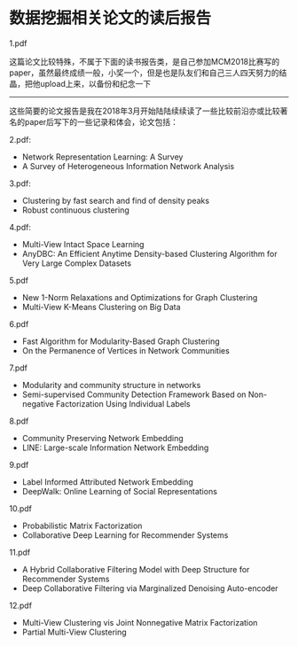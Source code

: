 # 数据挖掘相关论文的读后报告

1.pdf

这篇论文比较特殊，不属于下面的读书报告类，是自己参加MCM2018比赛写的paper，虽然最终成绩一般，小奖一个，但是也是队友们和自己三人四天努力的结晶，把他upload上来，以备份和纪念一下

---

这些简要的论文报告是我在2018年3月开始陆陆续续读了一些比较前沿亦或比较著名的paper后写下的一些记录和体会，论文包括：

2.pdf:
- Network Representation Learning: A Survey
- A Survey of Heterogeneous Information Network Analysis

3.pdf:
- Clustering by fast search and find of density peaks
- Robust continuous clustering

4.pdf:
- Multi-View Intact Space Learning
- AnyDBC: An Efficient Anytime Density-based Clustering Algorithm for Very Large Complex Datasets

5.pdf
- New 1-Norm Relaxations and Optimizations for Graph Clustering
- Multi-View K-Means Clustering on Big Data

6.pdf
- Fast Algorithm for Modularity-Based Graph Clustering
- On the Permanence of Vertices in Network Communities

7.pdf
- Modularity and community structure in networks
- Semi-supervised Community Detection Framework Based on Non-negative Factorization Using Individual Labels

8.pdf
- Community Preserving Network Embedding
- LINE: Large-scale Information Network Embedding

9.pdf
- Label Informed Attributed Network Embedding
- DeepWalk: Online Learning of Social Representations

10.pdf
- Probabilistic Matrix Factorization
- Collaborative Deep Learning for Recommender Systems

11.pdf
- A Hybrid Collaborative Filtering Model with Deep Structure for Recommender Systems
- Deep Collaborative Filtering via Marginalized Denoising Auto-encoder

12.pdf
- Multi-View Clustering vis Joint Nonnegative Matrix Factorization
- Partial Multi-View Clustering
